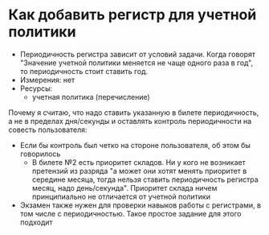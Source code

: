 # Как добавить регистр для учетной политики

- Периодичность регистра зависит от условий задачи. Когда говорят "Значение учетной политики меняется не чаще одного раза в год", то периодичность стоит ставить год. 
- Измерения: нет
- Ресурсы:
	- учетная политика (перечисление)

Почему я считаю, что надо ставить указанную в билете периодичность, а не в пределах дня/секунды и оставлять контроль периодичности на совесть пользователя:
- Если бы контроль был четко на стороне пользователя, об этом бы говорилось
	- В билете №2 есть приоритет складов. Ни у кого не возникает претензий из разряда "а может они хотят менять приоритет в середине месяца, тогда нельзя ставить периодичность регистра месяц, надо день/секунда". Приоритет склада ничем принципиально не отличается от учетной политики
- Экзамен также нужен для проверки навыков работы с регистрами, в том числе с периодичностью. Такое простое задание для этого подходит
